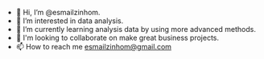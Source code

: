 - 👋 Hi, I’m @esmailzinhom.
- 👀 I’m interested in data analysis.
- 🌱 I’m currently learning analysis data by using more advanced methods. 
- 💞️ I'm looking to collaborate on make great business projects.
- 📫 How to reach me esmailzinhom@gmail.com

<!---
esmailzinhom/esmailzinhom is a ✨ special ✨ repository because its `README.md` (this file) appears on your GitHub profile.
You can click the Preview link to take a look at your changes.
--->
